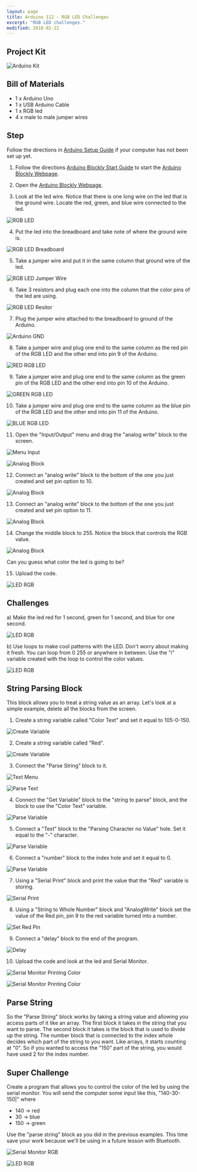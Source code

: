 ```yaml
---
layout: page
title: Arduino 112 - RGB LED Challenges
excerpt: "RGB LED challenges."
modified: 2018-02-22
---
```


## Project Kit

![Arduino Kit](/images/arduino-block/lesson-12/kit.jpg) 

## Bill of Materials

- 1 x Arduino Uno
- 1 x USB Arduino Cable
- 1 x RGB led 
- 4 x male to male jumper wires

## Step

Follow the directions in [Arduino Setup Guide](/arduino-setup) if your computer has not been set up yet.  

1) Follow the directions [Arduino Blockly Start Guide](/arduino-blockly-start) to start the [Arduino Blockly Webpage](http://localhost:3000).
 
2) Open the [Arduino Blockly Webpage](http://localhost:3000).

3) Look at the led wire.  Notice that there is one long wire on the led that is the ground wire.  Locate the red, green, and blue wire connected to the led.

![RGB LED](/images/arduino-block/lesson-12/rgb_led.jpg)

4) Put the led into the breadboard and take note of where the ground wire is.

![RGB LED Breadboard](/images/arduino-block/lesson-12/led_rgb_breadboard.jpg)

5) Take a  jumper wire and put it in the same column that ground wire of the led.

![RGB LED Jumper Wire](/images/arduino-block/lesson-12/rgb_led_jumer_wire_ground.jpg)

6) Take 3 resistors and plug each one into the column that the color pins of the led are using.

![RGB LED Resitor](/images/arduino-block/lesson-12/rgb_led_resistors.jpg)

7) Plug the jumper wire attached to the breadboard to ground of the Arduino.

![Arduino GND](/images/arduino-block/lesson-12/arduino_ground.jpg)

8) Take a jumper wire and plug one end to the same column as the red pin of the RGB LED and the other end into pin 9 of the Arduino.

![RED RGB LED](/images/arduino-block/lesson-12/red_pin_rgb.jpg)

9) Take a jumper wire and plug one end to the same column as the green pin of the RGB LED and the other end into pin 10 of the Arduino.

![GREEN RGB LED](/images/arduino-block/lesson-12/green_pin_rgb.jpg)

10) Take a jumper wire and plug one end to the same column as the blue pin of the RGB LED and the other end into pin 11 of the Arduino.

![BLUE RGB LED](/images/arduino-block/lesson-12/blue_pin_rgb.jpg)

11) Open the "Input/Output" menu and drag the "analog write" block to the screen.

![Menu Input](/images/arduino-block/lesson-12/analog_menu.png)

![Analog Block](/images/arduino-block/lesson-12/red_analog.png)

12) Connect an "analog write" block to the bottom of the one you just created and set pin option to 10.

![Analog Block](/images/arduino-block/lesson-12/green_analog.png)

13) Connect an "analog write" block to the bottom of the one you just created and set pin option to 11.

![Analog Block](/images/arduino-block/lesson-12/blue_analog.png)

14) Change the middle block to 255.  Notice the block that controls the RGB value.

![Analog Block](/images/arduino-block/lesson-12/set_color_value.png)

Can you guess what color the led is going to be?

15) Upload the code.

![LED RGB](/images/arduino-block/lesson-12/rgb_led_green.jpg)


## Challenges

a) Make the led red for 1 second, green for 1 second, and blue for one second.

![LED RGB](/images/arduino-block/lesson-12/challenge-1.gif)

b) Use loops to make cool patterns with the LED.  Don't worry about making it fresh.  You can loop from 0 255 or anywhere in between.  Use the "i" variable created with the loop to control the color values.

![LED RGB](/images/arduino-block/lesson-12/challenge-2.gif)

## String Parsing Block

This block allows you to treat a string value as an array.  Let's look at a simple example, delete all the blocks from the screen.

1) Create a string variable called "Color Text" and set it equal to 105-0-150.

![Create Variable](/images/arduino-block/lesson-12/create_variable_to_parse.png)

2) Create a string variable called "Red".

![Create Variable](/images/arduino-block/lesson-12/create_red_variable.png)

3) Connect the "Parse String" block to it.  

![Text Menu](/images/arduino-block/lesson-12/text_menu_parse_text.png)

![Parse Text](/images/arduino-block/lesson-12/parse_text_block.png)


4) Connect the "Get Variable" block to the "string to parse" block, and the block to use the "Color Text" variable.
 
 ![Parse Variable](/images/arduino-block/lesson-12/parsing_variable_part_1.png)

5) Connect a "Text" block to the "Parsing Character no Value" hole.  Set it equal to the "-" character.

 ![Parse Variable](/images/arduino-block/lesson-12/parse_variable_part_2.png)

6) Connect a "number" block to the index hole and set it equal to 0.

 ![Parse Variable](/images/arduino-block/lesson-12/parse_variable_part_3.png)

7) Using a "Serial Print" block and print the value that the "Red" variable is storing.

 ![Serial Print](/images/arduino-block/lesson-12/serial_print.png)

8) Using a "String to Whole Number" block and "AnalogWrite" block set the value of the Red pin, pin 9 to the red variable turned into a number.

 ![Set Red Pin](/images/arduino-block/lesson-12/set_red_pin.png)

9) Connect a "delay" block to the end of the program.

 ![Delay](/images/arduino-block/lesson-12/delay.png)

10) Upload the code and look at the led and Serial Monitor.

 ![Serial Monitor Printing Color](/images/arduino-block/lesson-12/serial_monitor_colors.png)

 ![Serial Monitor Printing Color](/images/arduino-block/lesson-12/parse_string_rgb_led_red.jpg)

## Parse String

So the "Parse String" block works by taking a string value and allowing you access parts of it like an array.  The first block it takes in the string that you want to parse.  The second block it takes is the block that is used to divide up the string.  The number block that is connected to the index whole decides which part of the string to you want.  Like arrays, it starts counting at "0".  So if you wanted to access the "150" part of the string, you would have used 2 for the index number. 

## Super Challenge

Create a program that allows you to control the color of the led by using the serial monitor.  You will send the computer some input like this, "140-30-150\|" where

- 140 -> red
- 30 -> blue
- 150 -> green
   
 Use the "parse string" block as you did in the previous examples.  This time save your work because we'll be using in a future lesson with Bluetooth.


 ![Serial Monitor RGB](/images/arduino-block/lesson-12/serial_monitor_control_led.png)

 ![LED RGB](/images/arduino-block/lesson-12/led_serial_monitor_controlled.jpg)
